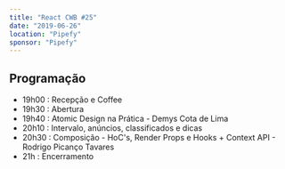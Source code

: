 ```yaml
---
title: "React CWB #25"
date: "2019-06-26"
location: "Pipefy"
sponsor: "Pipefy"
---
```


## Programação

- 19h00 : Recepção e Coffee
- 19h30 : Abertura
- 19h40 : Atomic Design na Prática - Demys Cota de Lima
- 20h10 : Intervalo, anúncios, classificados e dicas
- 20h30 : Composição - HoC's, Render Props e Hooks + Context API - Rodrigo Picanço Tavares
- 21h : Encerramento
